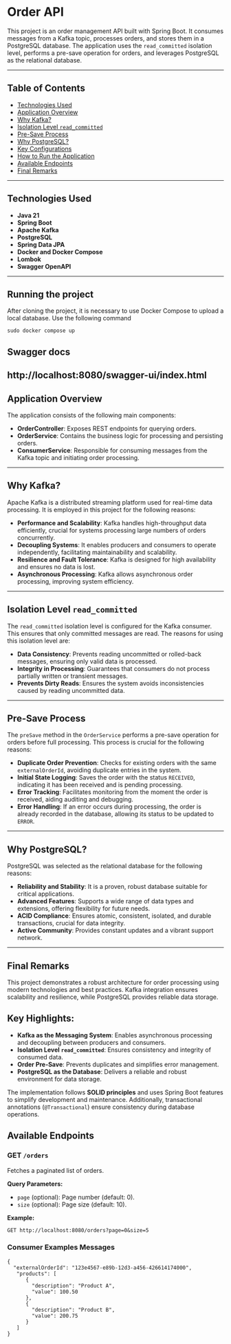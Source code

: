 # Order API

This project is an order management API built with Spring Boot. It consumes messages from a Kafka topic, processes orders, and stores them in a PostgreSQL database. The application uses the `read_committed` isolation level, performs a pre-save operation for orders, and leverages PostgreSQL as the relational database.

---

## Table of Contents

- [Technologies Used](#technologies-used)
- [Application Overview](#application-overview)
- [Why Kafka?](#why-kafka)
- [Isolation Level `read_committed`](#isolation-level-read_committed)
- [Pre-Save Process](#pre-save-process)
- [Why PostgreSQL?](#why-postgresql)
- [Key Configurations](#key-configurations)
- [How to Run the Application](#how-to-run-the-application)
- [Available Endpoints](#available-endpoints)
- [Final Remarks](#final-remarks)

---

## Technologies Used

- **Java 21**
- **Spring Boot**
- **Apache Kafka**
- **PostgreSQL**
- **Spring Data JPA**
- **Docker and Docker Compose**
- **Lombok**
- **Swagger OpenAPI**

---

## Running the project
After cloning the project, it is necessary to use Docker Compose to upload a local database. Use the following command
```
sudo docker compose up
```

## Swagger docs
http://localhost:8080/swagger-ui/index.html
---

## Application Overview

The application consists of the following main components:

- **OrderController**: Exposes REST endpoints for querying orders.
- **OrderService**: Contains the business logic for processing and persisting orders.
- **ConsumerService**: Responsible for consuming messages from the Kafka topic and initiating order processing.

---

## Why Kafka?

Apache Kafka is a distributed streaming platform used for real-time data processing. It is employed in this project for the following reasons:

- **Performance and Scalability**: Kafka handles high-throughput data efficiently, crucial for systems processing large numbers of orders concurrently.
- **Decoupling Systems**: It enables producers and consumers to operate independently, facilitating maintainability and scalability.
- **Resilience and Fault Tolerance**: Kafka is designed for high availability and ensures no data is lost.
- **Asynchronous Processing**: Kafka allows asynchronous order processing, improving system efficiency.

---

## Isolation Level `read_committed`

The `read_committed` isolation level is configured for the Kafka consumer. This ensures that only committed messages are read. The reasons for using this isolation level are:

- **Data Consistency**: Prevents reading uncommitted or rolled-back messages, ensuring only valid data is processed.
- **Integrity in Processing**: Guarantees that consumers do not process partially written or transient messages.
- **Prevents Dirty Reads**: Ensures the system avoids inconsistencies caused by reading uncommitted data.

---

## Pre-Save Process

The `preSave` method in the `OrderService` performs a pre-save operation for orders before full processing. This process is crucial for the following reasons:

- **Duplicate Order Prevention**: Checks for existing orders with the same `externalOrderId`, avoiding duplicate entries in the system.
- **Initial State Logging**: Saves the order with the status `RECEIVED`, indicating it has been received and is pending processing.
- **Error Tracking**: Facilitates monitoring from the moment the order is received, aiding auditing and debugging.
- **Error Handling**: If an error occurs during processing, the order is already recorded in the database, allowing its status to be updated to `ERROR`.

---

## Why PostgreSQL?

PostgreSQL was selected as the relational database for the following reasons:

- **Reliability and Stability**: It is a proven, robust database suitable for critical applications.
- **Advanced Features**: Supports a wide range of data types and extensions, offering flexibility for future needs.
- **ACID Compliance**: Ensures atomic, consistent, isolated, and durable transactions, crucial for data integrity.
- **Active Community**: Provides constant updates and a vibrant support network.

---

## Final Remarks

This project demonstrates a robust architecture for order processing using modern technologies and best practices. Kafka integration ensures scalability and resilience, while PostgreSQL provides reliable data storage.

## Key Highlights:

- **Kafka as the Messaging System**: Enables asynchronous processing and decoupling between producers and consumers.
- **Isolation Level `read_committed`**: Ensures consistency and integrity of consumed data.
- **Order Pre-Save**: Prevents duplicates and simplifies error management.
- **PostgreSQL as the Database**: Delivers a reliable and robust environment for data storage.

The implementation follows **SOLID principles** and uses Spring Boot features to simplify development and maintenance. Additionally, transactional annotations (`@Transactional`) ensure consistency during database operations.


## Available Endpoints

### GET `/orders`

Fetches a paginated list of orders.

**Query Parameters:**

- `page` (optional): Page number (default: 0).
- `size` (optional): Page size (default: 10).

**Example:**

```
GET http://localhost:8080/orders?page=0&size=5
```

### Consumer Examples Messages
```
{
  "externalOrderId": "123e4567-e89b-12d3-a456-426614174000",
   "products": [
      {
        "description": "Product A",
        "value": 100.50
      },
      {
        "description": "Product B",
        "value": 200.75
      }
   ]
}
```
